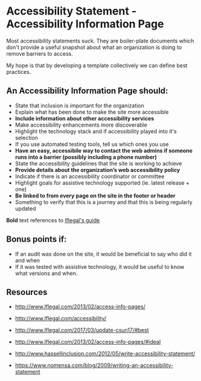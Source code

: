 # Accessibility Statement - Accessibility Information Page

Most accessibility statements suck.  They are boiler-plate documents which don't provide a useful snapshot about what an organization is doing to remove barriers to access. 

My hope is that by developing a template collectively we can define best practices. 

## An Accessibility Information Page should:
- State that inclusion is important for the organization
- Explain what has been done to make the site more accessible
- **Include information about other accessibility services**
- Make accessibility enhancements more discoverable
- Highlight the technology stack and if accessibility played into it's selection
- If you use automated testing tools, tell us which ones you use
- **Have an easy, accessibile way to contact the web admins if someone runs into a barrier (possibly including a phone number)**
- State the accessibility guidelines that the site is working to achieve
- **Provide details about the organization’s web accessibility policy**
- Indicate if there is an accessibility coordinator or committee
- Highlight goals for assistive technology supported (ie. latest release + one)
- **Be linked to from every page on the site in the footer or header**
- Something to verify that this is a journey and that this is being regularly updated

**Bold** text references to [lflegal's guide](http://www.lflegal.com/2013/02/access-info-pages/#ideal)

## Bonus points if:
- If an audit was done on the site, it would be beneficial to say who did it and when
- If it was tested with assistive technology, it would be useful to know what versions and when.

## Resources
- http://www.lflegal.com/2013/02/access-info-pages/
- http://www.lflegal.com/accessibility/
- http://www.lflegal.com/2017/03/update-csun17/#best
- http://www.lflegal.com/2013/02/access-info-pages/#ideal

- http://www.hassellinclusion.com/2012/05/write-accessibility-statement/
- https://www.nomensa.com/blog/2009/writing-an-accessibility-statement
